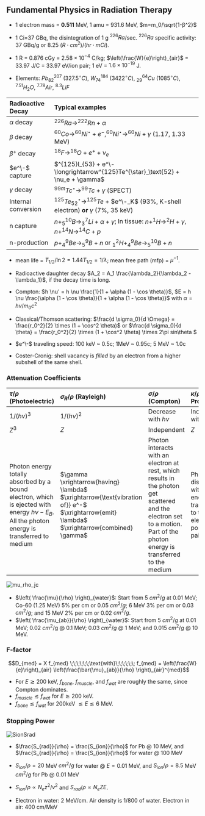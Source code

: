 ## Fundamental Physics in Radiation Therapy

- 1 electron mass = **0.511** MeV, 1 amu = 931.6 MeV,  $m=m_0/\sqrt{1-β^2}$

- 1 Ci=37 GBq, the disintegration of 1 g $^{226}Ra$/sec. $^{226}Ra$ specific activity: 37 GBq/g or 8.25 $(R⋅cm^2)/(hr⋅mCi)$.

- 1 R = 0.876 cGy = $2.58×10^{-4}$ C/kg; $\left(\frac{W}{e}\right)_{air}$ = 33.97 J/C = 33.97 eV/ion pair; 1 eV = $1.6×10^{-19}$ J.

- Elements: $Pb_{82}^{207}$ ($327.5^\circ C$),  $W_{74}^{184}$ ($3422^\circ C$),  $^{64}_{29}Cu$ ($1085^\circ C$),  $^{7.51}H_2O$,  $^{7.78}Air$,  $^{8.3}LiF$

| Radioactive Decay | Typical examples |
| :--- | :--- |
| $\alpha$ decay | $^{226}Ra \rightarrow^{222}Rn + \alpha$ |
| $\beta$ decay  | $^{60}Co \rightarrow^{60}Ni^{\star} + e^-, ^{60}Ni^{\star} \rightarrow^{60}Ni + \gamma$ (1.17, 1.33 MeV) |
| $\beta^+$ decay| $^{18}F \rightarrow^{18}O + e^+ + \nu_e$ |
| $e^\-$ capture | $^{125}I_{53} + e^\- \longrightarrow^{125}Te^{\star}_\text{52}  + \nu_e + \gamma$ |
| $\gamma$ decay | $^{99 m}Tc^{\star} \longrightarrow^{99}Tc + \gamma$ (SPECT) |
| Internal conversion | $^{125}Te^{\star}_{52} \longrightarrow^{125}Te$ + $e^\-_K$  (93%, K-shell electron) **or** $\gamma$ (7%, 35 keV) |
| n capture      | $n +^{10}_5 B \longrightarrow^7_3 Li + \alpha + \gamma$; In tissue: $n +^1 H \longrightarrow^2 H + \gamma$, $n +^{14} N \longrightarrow^{14} C + p$ |
| n-production | $p +^9_4 Be \longrightarrow^9_5 B + n$ or $^2_1 H +^9_4Be \longrightarrow^{10}_5 B + n$ |

- mean life = $T_{1 / 2} / \ln 2 = 1.44 T_{1 / 2} = 1 / \lambda$; mean free path (mfp) = $\mu^{- 1}$.

- Radioactive daughter decay $A_2 = A_1  \frac{\lambda_2}{\lambda_2 - \lambda_1}$, if the decay time is long.

- Compton: $h \nu' = h \nu \frac{1}{1 + \alpha (1 - \cos \theta)}$, $E = h \nu \frac{\alpha (1 - \cos \theta)}{1 + \alpha (1 - \cos \theta)}$ 
with $\alpha = h \nu / m_0 c^2$ 

- Classical/Thomson scattering: $\frac{d \sigma_0}{d \Omega} = \frac{r_0^2}{2} \times (1 + \cos^2 \theta)$
or $\frac{d \sigma_0}{d \theta} = \frac{r_0^2}{2} \times (1 + \cos^2 \theta) \times 2\pi sin\theta $

- $e^\-$ traveling speed: 100 keV ~ 0.5c; 1MeV ~ 0.95c; 5 MeV ~ 1.0c

- Coster-Cronig: shell vacancy is _filled_ by an electron from a higher subshell of the same shell.

### Attenuation Coefficients

| $\tau / \rho$ (Photoelectric) | $\sigma_R / \rho$ (Rayleigh) | $\sigma / \rho$ (Compton) | $\kappa / \rho$ (Pair Production) |
| :---           |          :---      | :---             | :---              |  
| $1/(h \nu)^3$ | $1 / (h \nu)^2$   | Decrease with $h \nu$ | Increase with $h\nu$ |
| $Z^3$         | $Z$               | Independent     | $Z$ |
| Photon energy totally absorbed by a bound electron, which is ejected with energy $h \nu - E_B$. All the photon energy is transferred to medium | $\gamma \xrightarrow{having} \lambda$ $\xrightarrow{\text{vibration of}} e^-$  $\xrightarrow{emit} \lambda$ $\xrightarrow{combined} \gamma$ | Photon interacts with an electron at rest, which results in the photon get scattered and the electron set to a motion. Part of the photon energy is transferred to the medium | Photon disappeared with all energy transferred to the electron-positron pair. |

![mu_rho_jc](https://user-images.githubusercontent.com/6154401/230149872-449fa1dc-ea48-455b-b7b4-fd41921ff404.PNG)

- $\left( \frac{\mu}{\rho} \right)_{water}$: Start from 5 $cm^2 / g$ at 0.01 MeV; Co-60 (1.25 MeV) 5\% per cm or 0.05 $cm^2 / g$; 6 MeV 3\% per cm or 0.03 $cm^2 / g$; and 15 MeV 2\% per cm or 0.02 $cm^2 / g$.
- $\left( \frac{\mu_{ab}}{\rho} \right)_{water}$: Start from 5 $cm^2 / g$ at 0.01 MeV; 0.02 $cm^2$/g @ 0.1 MeV; 0.03 $cm^2 / g$ @ 1 MeV; and 0.015 $cm^2 / g$ @ 10 MeV.

### F-factor 
```math 
D_{med} = X f_{med} \;\;\;\;\;\;\text{with}\;\;\;\;\;\;
f_{med} = \left(\frac{W}{e}\right)_{air} \left(\frac{\bar{\mu}_{ab}}{\rho} \right)_{air}^{med}
```
- For $E \gtrsim 200$ keV, $f_{bone}$, $f_{muscle}$, and $f_{wat}$ are roughly the same, since Compton dominates.
- $f_{muscle} \lesssim f_{wat}$ for $E \gtrsim 200$ keV.
- $f_{bone} \lesssim f_{wat}$ for 200keV $\lesssim E \lesssim 6$ MeV.

### Stopping Power

![SionSrad](https://user-images.githubusercontent.com/6154401/230199701-921e7c0e-52d9-4079-b909-a67338153b16.PNG)

- $\frac{S_{rad}}{\rho} = \frac{S_{ion}}{\rho}$ for Pb @ 10 MeV, and $\frac{S_{rad}}{\rho} = \frac{S_{ion}}{\rho}$ for water @ 100 MeV

- $S_{ion} / \rho = 20$ MeV $cm^2 / g$ for water @ $E = 0.01$ MeV, and $S_{ion} / \rho = 8.5$ MeV $cm^2 / g$ for Pb @ 0.01 MeV

- $S_{ion}/\rho \propto N_e z^2 / v^2$ and $S_{rad}/\rho \propto N_e Z E$.

- Electron in water: 2 MeV/cm. Air density is 1/800 of water. Electron in air: 400 cm/MeV
